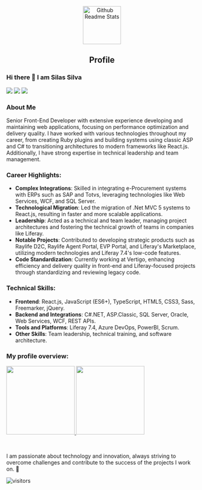 <p align="center">
 <img width="100px" src="https://res.cloudinary.com/anuraghazra/image/upload/v1594908242/logo_ccswme.svg" align="center" alt="Github Readme Stats" />
 <h2 align="center">Profile</h2>
</p>

### Hi there 👋 I am Silas Silva

<p align="left">
  <a href="https://www.linkedin.com/in/silas-silva-21a9b326/" target="_blank"><img src="https://img.shields.io/badge/-silasbsi-0077B5?style=flat&logo=Linkedin&logoColor=white"/></a>
  <a href="mailto:silasbsi@gmail.com" target="_blank"><img src="https://img.shields.io/badge/-silasbsi@gmail.com-D14836?style=flat&logo=Gmail&logoColor=white"/></a>
  <a href="https://instagram.com/silasjsilvajr" target="_blank"><img src="https://img.shields.io/badge/-@silasjsilvajr-E4405F?style=flat&logo=Instagram&logoColor=white"/></a>
</p>

### About Me
Senior Front-End Developer with extensive experience developing and maintaining web applications, focusing on performance optimization and delivery quality. I have worked with various technologies throughout my career, from creating Ruby plugins and building systems using classic ASP and C# to transitioning architectures to modern   frameworks like React.js. Additionally, I have strong expertise in technical leadership and team management.

### Career Highlights:
- **Complex Integrations**: Skilled in integrating e-Procurement systems with ERPs such as SAP and Totvs, leveraging technologies like Web Services, WCF, and SQL Server.
- **Technological Migration**: Led the migration of .Net MVC 5 systems to React.js, resulting in faster and more scalable applications.
- **Leadership**: Acted as a technical and team leader, managing project architectures and fostering the technical growth of teams in companies like Liferay.
- **Notable Projects**: Contributed to developing strategic products such as Raylife D2C, Raylife Agent Portal, EVP Portal, and Liferay's Marketplace, utilizing modern technologies and Liferay 7.4's low-code features.
- **Code Standardization**: Currently working at Vertigo, enhancing efficiency and delivery quality in front-end and Liferay-focused projects through standardizing and reviewing legacy code.

### Technical Skills:
- **Frontend**: React.js, JavaScript (ES6+), TypeScript, HTML5, CSS3, Sass, Freemarker, jQuery.
- **Backend and Integrations**: C#.NET, ASP.Classic, SQL Server, Oracle, Web Services, WCF, REST APIs.
- **Tools and Platforms**: Liferay 7.4, Azure DevOps, PowerBI, Scrum.
- **Other Skills**: Team leadership, technical training, and software architecture.

### My profile overview: 
<p align="left">
  <a href="https://github.com/silasbsi">
    <img height="180em" src="https://github-readme-stats-eight-theta.vercel.app/api?username=silasbsi&show_icons=true&theme=algolia&include_all_commits=true&count_private=true"/>
    <img height="180em" src="https://github-readme-stats-eight-theta.vercel.app/api/top-langs/?username=silasbsi&layout=compact&langs_count=8&theme=algolia"/>
  </a>
</p>

<br />

<p>I am passionate about technology and innovation, always striving to overcome challenges and contribute to the success of the projects I work on. 🚀</p>

![visitors](https://visitor-badge.laobi.icu/badge?page_id=silasbsi.silasbsi)
